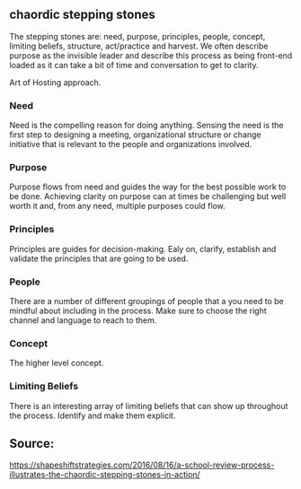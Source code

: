 ## chaordic stepping stones

The stepping stones are: need, purpose, principles, people, concept, limiting beliefs, structure, act/practice and harvest. We often describe purpose as the invisible leader and describe this process as being front-end loaded as it can take a bit of time and conversation to get to clarity.

Art of Hosting approach.

### Need

Need is the compelling reason for doing anything. Sensing the need is the first step to designing a meeting, organizational structure or change initiative that is relevant to the people and organizations involved.

### Purpose

Purpose flows from need and guides the way for the best possible work to be done. Achieving clarity on purpose can at times be challenging but well worth it and, from any need, multiple purposes could flow.

### Principles

Principles are guides for decision-making. Ealy on, clarify, establish and validate the principles that are going to be used.

### People

There are a number of different groupings of people that a you  need to be mindful about including in the process. Make sure to choose the right channel and language to reach to them.

### Concept

The higher level concept.

### Limiting Beliefs

There is an interesting array of limiting beliefs that can show up throughout the process. Identify and make them explicit.

## Source:

https://shapeshiftstrategies.com/2016/08/16/a-school-review-process-illustrates-the-chaordic-stepping-stones-in-action/